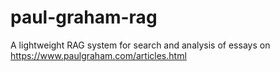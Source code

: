 # paul-graham-rag
A lightweight RAG system for search and analysis of essays on https://www.paulgraham.com/articles.html
